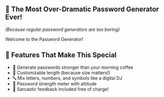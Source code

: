 ## 🌟 The Most Over-Dramatic Password Generator Ever!
*(Because regular password generators are too boring)*

Welcome to the Password Generator!

## 🚀 Features That Make This Special
- 🎲 Generate passwords stronger than your morning coffee
- 📏 Customizable length (because size matters!)
- 🔤 Mix letters, numbers, and symbols like a digital DJ
- 💪 Password strength meter with attitude
- 🤖 Sarcastic feedback included free of charge!
